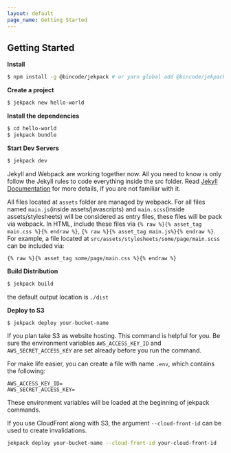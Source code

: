 ```yaml
---
layout: default
page_name: Getting Started
---
```


Getting Started
---

**Install**

```sh
$ npm install -g @bincode/jekpack # or yarn global add @bincode/jekpack
```

**Create a project**

```sh
$ jekpack new hello-world
```

**Install the dependencies**

```sh
$ cd hello-world
$ jekpack bundle
``` 

**Start Dev Servers**

```sh
$ jekpack dev
```

Jekyll and Webpack are working together now.
All you need to know is only follow the Jekyll rules to code everything inside the src folder.
Read [Jekyll Documentation](https://jekyllrb.com/docs/pages/) for more details, if you are not familiar with it.

All files located at `assets` folder are managed by webpack.
For all files named `main.js`(inside assets/javascripts) and 
`main.scss`(inside assets/stylesheets) will be considered as entry files,
these files will be pack via webpack. 
In HTML, include these files via
`{% raw %}{% asset_tag main.css %}{% endraw %}`, 
`{% raw %}{% asset_tag main.js%}{% endraw %}`.
For example, a file located at `src/assets/stylesheets/some/page/main.scss` can be included via: 
```liquid
{% raw %}{% asset_tag some/page/main.css %}{% endraw %} 
```

**Build Distribution**

```sh
$ jekpack build
```

the default output location is `./dist`

**Deploy to S3**

```sh
$ jekpack deploy your-bucket-name
```

If you plan take S3 as website hosting. This command is helpful for you.
Be sure the environment variables
`AWS_ACCESS_KEY_ID` and `AWS_SECRET_ACCESS_KEY` are set already before you run the command.

For make life easier, you can create a file with name `.env`, which contains the following:
```
AWS_ACCESS_KEY_ID=
AWS_SECRET_ACCESS_KEY=
```
These environment variables will be loaded at the beginning of jekpack commands.

If you use CloudFront along with S3,
the argument `--cloud-front-id` can be used to create invalidations. 
```sh
jekpack deploy your-bucket-name --cloud-front-id your-cloud-front-id
```

